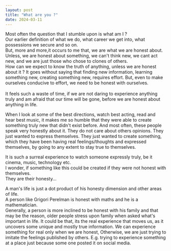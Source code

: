 ```yaml
---
layout: post
title: "What are you ?"
date: 2024-03-11
---
```


Most often the question that I stumble upon is what am I ? <br>
Our earlier definition of what we do, what career we get into, what possessions we secure and so on. <br>
But, more and more,it occurs to me that, we are what we are honest about. <br>
Unless, we are honest about something, we can't think new, we cant act new, and we are just those who chose to clones of others.<br>
How can we expect to know the truth of anything, unless we are honest about it ? It goes without saying that finding new information, learning something new, creating something new, requires effort. But, even to make ourselves conducive to effort, we need to be honest with ourselves.<br>
<br>
It feels such a waste of time, if we are not daring to experience anything truly and am afraid that our time will be gone, before we are honest about anything in life.<br>

When I look at some of the best directions, watch best acting, read and hear best music, it makes me so humble that they were able to create something truly new that didn't exist before. And most often, these people speak very honestly about it. They do not care about others opinions. They just wanted to express themselves.
They just wanted to create something, which they have been having real feelings/thoughts and expressed themselves, by going to any extent to stay true to themselves.<br>

It is such a surreal experience to watch someone expressly truly, be it cinema, music, technology etc.<br>
I wonder, if something like this could be created if they were not honest with themselves. <br>
They are their honesty...


A man's life is just a dot product of his honesty dimension and other areas of life.<br>
A person like Grigori Perelman is honest with maths and he is a mathematician. <br>
Generally, a person is more inclined to be honest with his family and that may be the reason, older people stress upon family when asked what's important in life. It could be that, its the real experience that moves us, as it uncovers some unique and mostly true information. We can experience something for real only when we are honest, Otherwise, we are just trying to imitate the feelings published by others. E.g. trying to experience something at a place just because some one posted it on social media. <br>



